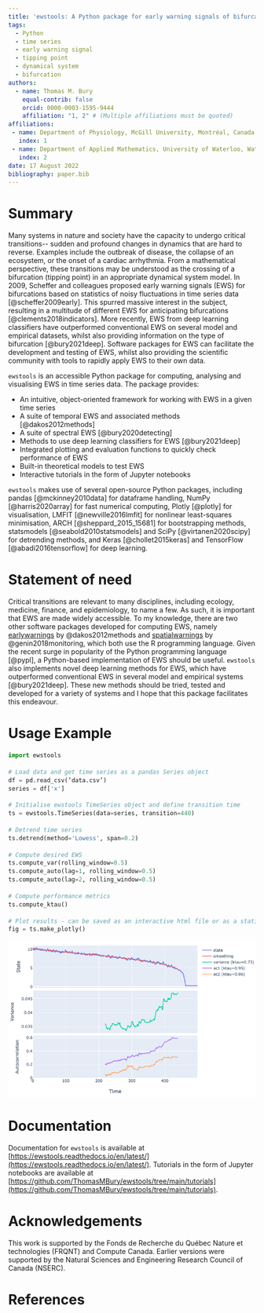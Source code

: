 ```yaml
---
title: 'ewstools: A Python package for early warning signals of bifurcations in time series data'
tags:
  - Python
  - time series
  - early warning signal
  - tipping point
  - dynamical system
  - bifurcation
authors:
  - name: Thomas M. Bury
    equal-contrib: false
    orcid: 0000-0003-1595-9444
    affiliation: "1, 2" # (Multiple affiliations must be quoted)
affiliations:
 - name: Department of Physiology, McGill University, Montréal, Canada
   index: 1
 - name: Department of Applied Mathematics, University of Waterloo, Waterloo, Canada
   index: 2
date: 17 August 2022
bibliography: paper.bib
---
```



# Summary

Many systems in nature and society have the capacity to undergo critical transitions--
sudden and profound changes in dynamics that are hard to reverse.
Examples include the outbreak of disease, the collapse of an ecosystem, or the onset 
of a cardiac arrhythmia.
From a mathematical perspective, these transitions may be understood as the 
crossing of a bifurcation (tipping point) in an appropriate dynamical system model.
In 2009, Scheffer and colleagues proposed early warning signals (EWS) for bifurcations
based on statistics of noisy fluctuations in time series data [@scheffer2009early].
This spurred massive interest in the subject, resulting in a multitude of different
EWS for anticipating bifurcations [@clements2018indicators]. More recently, EWS 
from deep learning classifiers have outperformed conventional EWS
on several model and empirical datasets, whilst also providing
information on the type of bifurcation [@bury2021deep].
Software packages for EWS can facilitate the development and testing of EWS,
whilst also providing the scientific community with tools to rapidly apply 
EWS to their own data.


`ewstools` is an accessible Python package for computing, analysing and 
visualising EWS in time series data. The package provides:

- An intuitive, object-oriented framework for working with EWS in a given time series
- A suite of temporal EWS and associated methods [@dakos2012methods]
- A suite of spectral EWS [@bury2020detecting]
- Methods to use deep learning classifiers for EWS [@bury2021deep]
- Integrated plotting and evaluation functions to quickly check performance of EWS
- Built-in theoretical models to test EWS
- Interactive tutorials in the form of Jupyter notebooks


`ewstools` makes use of several open-source Python packages, including
pandas [@mckinney2010data] for dataframe handling, 
NumPy [@harris2020array] for fast numerical computing, 
Plotly [@plotly] for visualisation, 
LMFIT [@newville2016lmfit] for nonlinear least-squares minimisation, 
ARCH [@sheppard_2015_15681] for bootstrapping methods, 
statsmodels [@seabold2010statsmodels] and SciPy [@virtanen2020scipy] for detrending methods, 
and Keras [@chollet2015keras] and TensorFlow [@abadi2016tensorflow] for deep learning.


# Statement of need

Critical transitions are relevant to many disciplines, including ecology, medicine,
finance, and epidemiology, to name a few. As such, it is important that EWS are made 
widely accessible. 
To my knowledge, there are two other software packages developed for
computing EWS, namely
[earlywarnings](https://cran.r-project.org/web/packages/earlywarnings/index.html) by @dakos2012methods
and 
[spatialwarnings](https://cran.r-project.org/web/packages/spatialwarnings/index.html) by @genin2018monitoring, 
which both use the R programming language.
Given the recent surge in popularity of the Python programming language [@pypl],
a Python-based implementation of EWS should be useful.
`ewstools` also implements novel deep learning methods for EWS, which have
outperformed conventional EWS in several model and empirical systems [@bury2021deep].
These new methods should be tried, tested and developed for a variety of systems 
and I hope that this package facilitates this endeavour.


<!-- 
]), both using the R programming language. 




EWS are applicable to a wide range of scientific domains, making it important, it is important that they are made accessible
to researchers spanning many different scientific domains and coding backgrounds.
To my knowledge there exist two other software packages for computing EWS, 
both using the R programming language.
[earlywarnings](https://cran.r-project.org/web/packages/earlywarnings/index.html) [@dakos2012methods] is a
popular package for computing early warning signals in time series data, and 
[spatialwarnings](https://cran.r-project.org/web/packages/spatialwarnings/index.html) [@genin2018monitoring]
was developed to compute EWS in spatial data, with particular application to
ecosystem degradation.
Given the recent surge in popularity of the Python programming language [@stanvcin2019overview],
ewstools provides a convenient tool for these researchers and data scientists who primarily
work in Python.


I believe that an EWS package in Python will complement these existing packages, by allowing
for additional testing and cross validation of EWS, whilst also appealing to those
who primarily work in Python. 
 


The use of python in the area of data science and machine learning has reached
unprecedented levels, largely thanks to its ecosystem of open-source libraries [@stanvcin2019overview].
As such, it is important that a python package exists for EWS.


 -->


# Usage Example

```python
import ewstools

# Load data and get time series as a pandas Series object
df = pd.read_csv(‘data.csv’)
series = df['x']

# Initialise ewstools TimeSeries object and define transition time
ts = ewstools.TimeSeries(data=series, transition=440)

# Detrend time series
ts.detrend(method='Lowess', span=0.2)

# Compute desired EWS
ts.compute_var(rolling_window=0.5)
ts.compute_auto(lag=1, rolling_window=0.5)
ts.compute_auto(lag=2, rolling_window=0.5)

# Compute performance metrics
ts.compute_ktau()

# Plot results - can be saved as an interactive html file or as a static image
fig = ts.make_plotly()
```

![Output of plotting function in usage example.\label{fig:Figure 1}](figure1.png)


# Documentation

Documentation for `ewstools` is available at 
[https://ewstools.readthedocs.io/en/latest/](https://ewstools.readthedocs.io/en/latest/).
Tutorials in the form of Jupyter notebooks are available at
[https://github.com/ThomasMBury/ewstools/tree/main/tutorials](https://github.com/ThomasMBury/ewstools/tree/main/tutorials).



# Acknowledgements

This work is supported by the 
Fonds de Recherche du Québec Nature et technologies (FRQNT)
and Compute Canada. Earlier versions were supported by the 
Natural Sciences and Engineering Research Council of Canada (NSERC).


# References